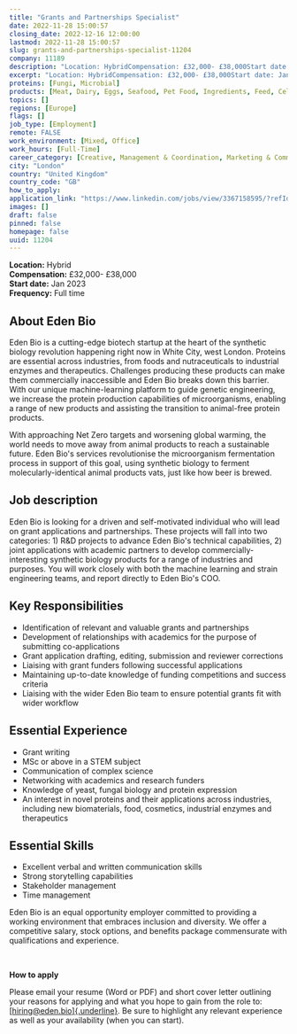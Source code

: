 ```yaml
---
title: "Grants and Partnerships Specialist"
date: 2022-11-28 15:00:57
closing_date: 2022-12-16 12:00:00
lastmod: 2022-11-28 15:00:57
slug: grants-and-partnerships-specialist-11204
company: 11189
description: "Location: HybridCompensation: £32,000- £38,000Start date: Jan 2023Frequency: Full time"
excerpt: "Location: HybridCompensation: £32,000- £38,000Start date: Jan 2023Frequency: Full time"
proteins: [Fungi, Microbial]
products: [Meat, Dairy, Eggs, Seafood, Pet Food, Ingredients, Feed, Cell Culture Media, Technology & Equipment, Materials]
topics: []
regions: [Europe]
flags: []
job_type: [Employment]
remote: FALSE
work_environment: [Mixed, Office]
work_hours: [Full-Time]
career_category: [Creative, Management & Coordination, Marketing & Communications, Operations, Research]
city: "London"
country: "United Kingdom"
country_code: "GB"
how_to_apply: 
application_link: "https://www.linkedin.com/jobs/view/3367158595/?refId=Ni6HcnCXq3YRozII8d1vjA%3D%3D"
images: []
draft: false
pinned: false
homepage: false
uuid: 11204
---
```

**Location:** Hybrid\
**Compensation:** £32,000- £38,000\
**Start date:** Jan 2023\
**Frequency:** Full time

## About Eden Bio

Eden Bio is a cutting-edge biotech startup at the heart of the synthetic
biology revolution happening right now in White City, west London.
Proteins are essential across industries, from foods and nutraceuticals
to industrial enzymes and therapeutics. Challenges producing these
products can make them commercially inaccessible and Eden Bio breaks
down this barrier. With our unique machine-learning platform to guide
genetic engineering, we increase the protein production capabilities of
microorganisms, enabling a range of new products and assisting the
transition to animal-free protein products.

With approaching Net Zero targets and worsening global warming, the
world needs to move away from animal products to reach a sustainable
future. Eden Bio's services revolutionise the microorganism fermentation
process in support of this goal, using synthetic biology to ferment
molecularly-identical animal products vats, just like how beer is
brewed.

## Job description

Eden Bio is looking for a driven and self-motivated individual who will
lead on grant applications and partnerships. These projects will fall
into two categories: 1) R&D projects to advance Eden Bio's technical
capabilities, 2) joint applications with academic partners to develop
commercially-interesting synthetic biology products for a range of
industries and purposes. You will work closely with both the machine
learning and strain engineering teams, and report directly to Eden Bio's
COO.

## Key Responsibilities

-   Identification of relevant and valuable grants and partnerships
-   Development of relationships with academics for the purpose of
    submitting co-applications
-   Grant application drafting, editing, submission and reviewer
    corrections
-   Liaising with grant funders following successful applications
-   Maintaining up-to-date knowledge of funding competitions and success
    criteria
-   Liaising with the wider Eden Bio team to ensure potential grants fit
    with wider workflow

## Essential Experience

-   Grant writing 
-   MSc or above in a STEM subject 
-   Communication of complex science
-   Networking with academics and research funders
-   Knowledge of yeast, fungal biology and protein expression
-   An interest in novel proteins and their applications across
    industries, including new biomaterials, food, cosmetics, industrial
    enzymes and therapeutics

## Essential Skills

-   Excellent verbal and written communication skills
-   Strong storytelling capabilities
-   Stakeholder management
-   Time management

Eden Bio is an equal opportunity employer committed to providing a
working environment that embraces inclusion and diversity. We offer a
competitive salary, stock options, and benefits package commensurate
with qualifications and experience.

 


**How to apply**


Please email your resume (Word or PDF) and short cover letter outlining
your reasons for applying and what you hope to gain from the role to:
[[hiring@eden.bio]{.underline}](mailto:hiring@eden.bio). Be sure to
highlight any relevant experience as well as your availability (when you
can start).
